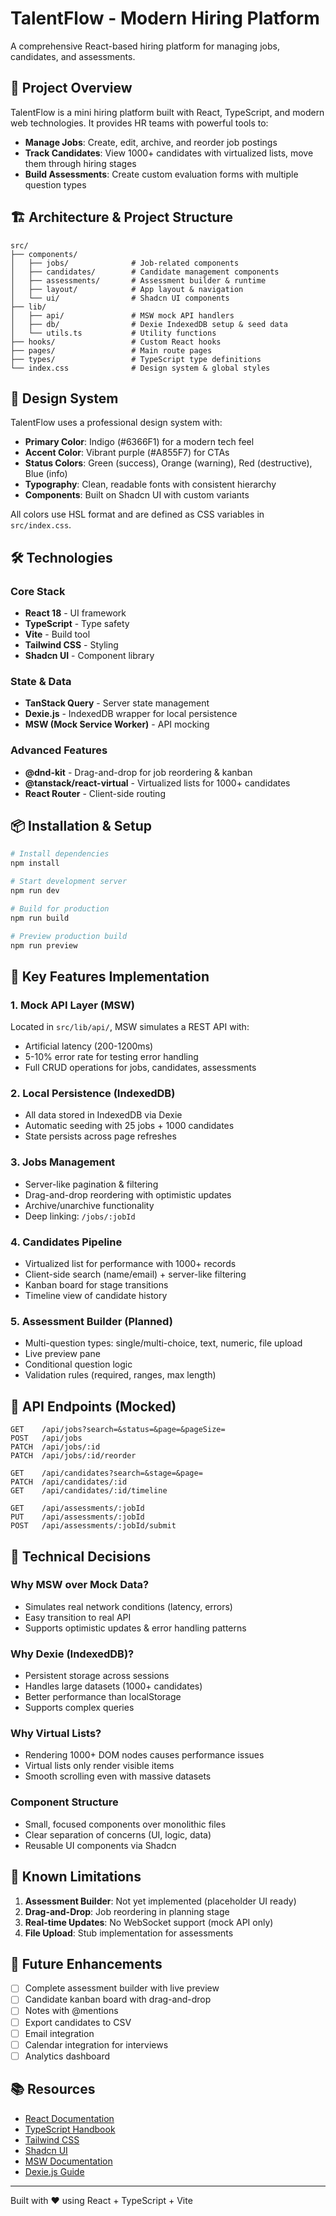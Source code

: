 # TalentFlow - Modern Hiring Platform

A comprehensive React-based hiring platform for managing jobs, candidates, and assessments.

## 🚀 Project Overview

TalentFlow is a mini hiring platform built with React, TypeScript, and modern web technologies. It provides HR teams with powerful tools to:

- **Manage Jobs**: Create, edit, archive, and reorder job postings
- **Track Candidates**: View 1000+ candidates with virtualized lists, move them through hiring stages
- **Build Assessments**: Create custom evaluation forms with multiple question types

## 🏗️ Architecture & Project Structure

```
src/
├── components/
│   ├── jobs/              # Job-related components
│   ├── candidates/        # Candidate management components  
│   ├── assessments/       # Assessment builder & runtime
│   ├── layout/            # App layout & navigation
│   └── ui/                # Shadcn UI components
├── lib/
│   ├── api/               # MSW mock API handlers
│   ├── db/                # Dexie IndexedDB setup & seed data
│   └── utils.ts           # Utility functions
├── hooks/                 # Custom React hooks
├── pages/                 # Main route pages
├── types/                 # TypeScript type definitions
└── index.css              # Design system & global styles
```

## 🎨 Design System

TalentFlow uses a professional design system with:

- **Primary Color**: Indigo (#6366F1) for a modern tech feel
- **Accent Color**: Vibrant purple (#A855F7) for CTAs
- **Status Colors**: Green (success), Orange (warning), Red (destructive), Blue (info)
- **Typography**: Clean, readable fonts with consistent hierarchy
- **Components**: Built on Shadcn UI with custom variants

All colors use HSL format and are defined as CSS variables in `src/index.css`.

## 🛠️ Technologies

### Core Stack
- **React 18** - UI framework
- **TypeScript** - Type safety
- **Vite** - Build tool
- **Tailwind CSS** - Styling
- **Shadcn UI** - Component library

### State & Data
- **TanStack Query** - Server state management
- **Dexie.js** - IndexedDB wrapper for local persistence
- **MSW (Mock Service Worker)** - API mocking

### Advanced Features
- **@dnd-kit** - Drag-and-drop for job reordering & kanban
- **@tanstack/react-virtual** - Virtualized lists for 1000+ candidates
- **React Router** - Client-side routing

## 📦 Installation & Setup

```sh
# Install dependencies
npm install

# Start development server
npm run dev

# Build for production
npm run build

# Preview production build
npm run preview
```

## 🔧 Key Features Implementation

### 1. Mock API Layer (MSW)
Located in `src/lib/api/`, MSW simulates a REST API with:
- Artificial latency (200-1200ms)
- 5-10% error rate for testing error handling
- Full CRUD operations for jobs, candidates, assessments

### 2. Local Persistence (IndexedDB)
- All data stored in IndexedDB via Dexie
- Automatic seeding with 25 jobs + 1000 candidates
- State persists across page refreshes

### 3. Jobs Management
- Server-like pagination & filtering
- Drag-and-drop reordering with optimistic updates
- Archive/unarchive functionality
- Deep linking: `/jobs/:jobId`

### 4. Candidates Pipeline
- Virtualized list for performance with 1000+ records
- Client-side search (name/email) + server-like filtering
- Kanban board for stage transitions
- Timeline view of candidate history

### 5. Assessment Builder (Planned)
- Multi-question types: single/multi-choice, text, numeric, file upload
- Live preview pane
- Conditional question logic
- Validation rules (required, ranges, max length)

## 🎯 API Endpoints (Mocked)

```
GET    /api/jobs?search=&status=&page=&pageSize=
POST   /api/jobs
PATCH  /api/jobs/:id
PATCH  /api/jobs/:id/reorder

GET    /api/candidates?search=&stage=&page=
PATCH  /api/candidates/:id
GET    /api/candidates/:id/timeline

GET    /api/assessments/:jobId
PUT    /api/assessments/:jobId
POST   /api/assessments/:jobId/submit
```

## 📝 Technical Decisions

### Why MSW over Mock Data?
- Simulates real network conditions (latency, errors)
- Easy transition to real API
- Supports optimistic updates & error handling patterns

### Why Dexie (IndexedDB)?
- Persistent storage across sessions
- Handles large datasets (1000+ candidates)
- Better performance than localStorage
- Supports complex queries

### Why Virtual Lists?
- Rendering 1000+ DOM nodes causes performance issues
- Virtual lists only render visible items
- Smooth scrolling even with massive datasets

### Component Structure
- Small, focused components over monolithic files
- Clear separation of concerns (UI, logic, data)
- Reusable UI components via Shadcn

## 🚧 Known Limitations

1. **Assessment Builder**: Not yet implemented (placeholder UI ready)
2. **Drag-and-Drop**: Job reordering in planning stage
3. **Real-time Updates**: No WebSocket support (mock API only)
4. **File Upload**: Stub implementation for assessments

## 🔮 Future Enhancements

- [ ] Complete assessment builder with live preview
- [ ] Candidate kanban board with drag-and-drop
- [ ] Notes with @mentions
- [ ] Export candidates to CSV
- [ ] Email integration
- [ ] Calendar integration for interviews
- [ ] Analytics dashboard

## 📚 Resources

- [React Documentation](https://react.dev)
- [TypeScript Handbook](https://www.typescriptlang.org/docs/)
- [Tailwind CSS](https://tailwindcss.com/docs)
- [Shadcn UI](https://ui.shadcn.com)
- [MSW Documentation](https://mswjs.io)
- [Dexie.js Guide](https://dexie.org)

---

Built with ❤️ using React + TypeScript + Vite
